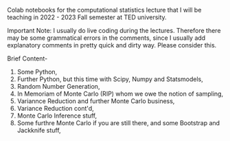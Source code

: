 Colab notebooks for the computational statistics lecture that I will be teaching in 2022 - 2023 Fall semester at TED university.

Important Note: I usually do live coding during the lectures. Therefore there may be some grammatical errors in the comments, since I usually add explanatory comments in pretty quick and dirty way. Please consider this.

Brief Content-
1) Some Python,
2) Further Python, but this time with Scipy, Numpy and Statsmodels,
3) Random Number Generation,
4) In Memoriam of Monte Carlo (RIP) whom we owe the notion of sampling,
5) Variannce Reduction and further Monte Carlo business,
6) Variance Reduction cont'd,
7) Monte Carlo Inference stuff,
8) Some furthre Monte Carlo if you are still there, and some Bootstrap and Jackknife stuff,



